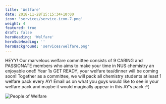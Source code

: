 ```yaml
---
title: 'Welfare'
date: 2018-11-28T15:15:34+10:00
icon: 'services/service-icon-7.png'
weight: 4
featured: true
draft: false
heroHeading: 'Welfare'
heroSubHeading: ''
heroBackground: 'services/welfare.png'
---
```


HEYY! Our marvelous welfare committee consists of 9 CARING and PASSIONATE members who aims to make your time in NUS chemistry an enjoyable one!! Year 1s GET READY, your welfare tea/dinner will be coming soon!
Together as a committee, we will pack all chemistry students at least 1 welfare pack every AY! Email us on what you guys would like to see in your welfare pack and maybe it would magically appear in this AY’s pack :^)

![People of Welfare](/services/welfare-people.png)
